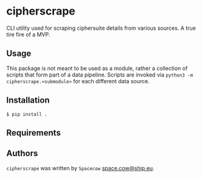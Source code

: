 # cipherscrape

CLI utility used for scraping ciphersuite details from various sources. A true tire fire of a MVP. 

## Usage

This package is not meant to be used as a module, rather a collection of scripts that form part of a data pipeline. Scripts are invoked via `python3 -m cipherscrape.<submodule>` for each different data source.

## Installation

```shell
$ pip install .
```

## Requirements

## Authors

``cipherscrape`` was written by ``Spacecow`` <space.cow@ship.eu>.
